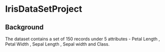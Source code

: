 IrisDataSetProject
==========================================================
Background
----------------------------------------------------------
The dataset contains a set of 150 records under 5 attributes - Petal Length , Petal Width , Sepal Length , Sepal width and Class.
